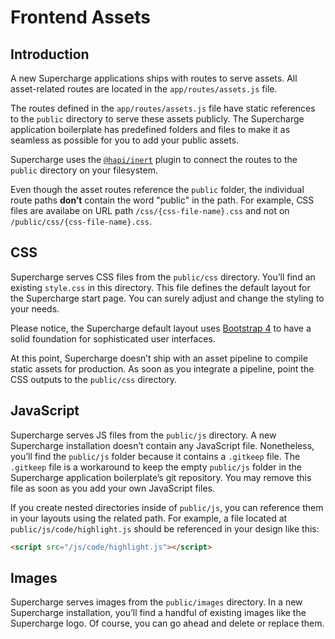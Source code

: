 # Frontend Assets


## Introduction
A new Supercharge applications ships with routes to serve assets. All asset-related routes are located in the `app/routes/assets.js` file.

The routes defined in the `app/routes/assets.js` file have static references to the `public` directory to serve these assets publicly. The Supercharge application boilerplate has predefined folders and files to make it as seamless as possible for you to add your public assets.

Supercharge uses the [`@hapi/inert`](https://github.com/hapijs/inert) plugin to connect the routes to the `public` directory on your filesystem.

Even though the asset routes reference the `public` folder, the individual route paths **don’t** contain the word "public" in the path. For example, CSS files are availabe on URL path `/css/{css-file-name}.css` and not on `/public/css/{css-file-name}.css`.


## CSS
Supercharge serves CSS files from the `public/css` directory. You’ll find an existing `style.css` in this directory. This file defines the default layout for the Supercharge start page. You can surely adjust and change the styling to your needs.

Please notice, the Supercharge default layout uses [Bootstrap 4](https://getbootstrap.com) to have a solid foundation for sophisticated user interfaces.

At this point, Supercharge doesn’t ship with an asset pipeline to compile static assets for production. As soon as you integrate a pipeline, point the CSS outputs to the `public/css` directory.


## JavaScript
Supercharge serves JS files from the `public/js` directory. A new Supercharge installation doesn’t contain any JavaScript file. Nonetheless, you’ll find the `public/js` folder because it contains a `.gitkeep` file. The `.gitkeep` file is a workaround to keep the empty `public/js` folder in the Supercharge application boilerplate’s git repository. You may remove this file as soon as you add your own JavaScript files.

If you create nested directories inside of `public/js`, you can reference them in your layouts using the related path. For example, a file located at `public/js/code/highlight.js` should be referenced in your design like this:

```html
<script src="/js/code/highlight.js"></script>
```


## Images
Supercharge serves images from the `public/images` directory. In a new Supercharge installation, you’ll find a handful of existing images like the Supercharge logo. Of course, you can go ahead and delete or replace them.
